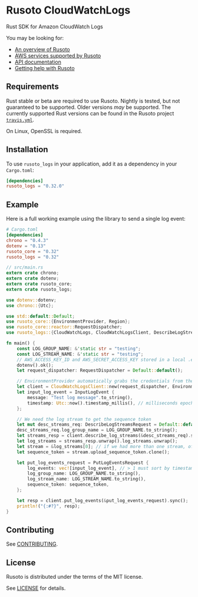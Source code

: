 
# Rusoto CloudWatchLogs
Rust SDK for Amazon CloudWatch Logs

You may be looking for:

* [An overview of Rusoto][rusoto-overview]
* [AWS services supported by Rusoto][supported-aws-services]
* [API documentation][api-documentation]
* [Getting help with Rusoto][rusoto-help]

## Requirements

Rust stable or beta are required to use Rusoto. Nightly is tested, but not guaranteed to be supported. Older
versions _may_ be supported. The currently supported Rust versions can be found in the Rusoto project 
[`travis.yml`](https://github.com/rusoto/rusoto/blob/master/.travis.yml).

On Linux, OpenSSL is required.

## Installation

To use `rusoto_logs` in your application, add it as a dependency in your `Cargo.toml`:

```toml
[dependencies]
rusoto_logs = "0.32.0"
```
## Example

Here is a full working example using the library to send a single log event:

```toml
# Cargo.toml
[dependencies]
chrono = "0.4.3"
dotenv = "0.13"
rusoto_core = "0.32"
rusoto_logs = "0.32"
```

```rust
// src/main.rs
extern crate chrono;
extern crate dotenv;
extern crate rusoto_core;
extern crate rusoto_logs;

use dotenv::dotenv;
use chrono::{Utc};

use std::default::Default;
use rusoto_core::{EnvironmentProvider, Region};
use rusoto_core::reactor::RequestDispatcher;
use rusoto_logs::{CloudWatchLogs, CloudWatchLogsClient, DescribeLogStreamsRequest, InputLogEvent, PutLogEventsRequest};

fn main() {
    const LOG_GROUP_NAME: &'static str = "testing";
    const LOG_STREAM_NAME: &'static str = "testing";
    // AWS_ACCESS_KEY_ID and AWS_SECRET_ACCESS_KEY stored in a local .env file
    dotenv().ok();
    let request_dispatcher: RequestDispatcher = Default::default();

    // EnvironmentProvider automatically grabs the credentials from the environment
    let client = CloudWatchLogsClient::new(request_dispatcher, EnvironmentProvider, Region::UsEast2);
    let input_log_event = InputLogEvent {
        message: "Test log message".to_string(),
        timestamp: Utc::now().timestamp_millis(), // milliseconds epoch
    };

    // We need the log stream to get the sequence token
    let mut desc_streams_req: DescribeLogStreamsRequest = Default::default();
    desc_streams_req.log_group_name = LOG_GROUP_NAME.to_string();
    let streams_resp = client.describe_log_streams(&desc_streams_req).sync();
    let log_streams = streams_resp.unwrap().log_streams.unwrap();
    let stream = &log_streams[0]; // if we had more than one stream, of course, we would find it by name
    let sequence_token = stream.upload_sequence_token.clone();

    let put_log_events_request = PutLogEventsRequest {
        log_events: vec![input_log_event], // > 1 must sort by timestamp ASC
        log_group_name: LOG_GROUP_NAME.to_string(),
        log_stream_name: LOG_STREAM_NAME.to_string(),
        sequence_token: sequence_token,
    };

    let resp = client.put_log_events(&put_log_events_request).sync();
    println!("{:#?}", resp);
}
```

## Contributing

See [CONTRIBUTING][contributing].

## License

Rusoto is distributed under the terms of the MIT license.

See [LICENSE][license] for details.

[api-documentation]: https://rusoto.github.io/rusoto/rusoto/ "API documentation"
[license]: https://github.com/rusoto/rusoto/blob/master/LICENSE "MIT License"
[contributing]: https://github.com/rusoto/rusoto/blob/master/CONTRIBUTING.md "Contributing Guide"
[rusoto-help]: https://www.rusoto.org/help.html "Getting help with Rusoto"
[rusoto-overview]: https://www.rusoto.org/ "Rusoto overview"
[supported-aws-services]: https://www.rusoto.org/supported-aws-services.html "List of AWS services supported by Rusoto"
        

